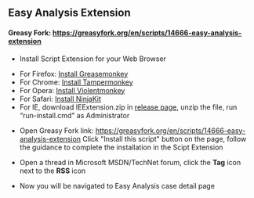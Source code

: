 ## Easy Analysis Extension
#### Greasy Fork: https://greasyfork.org/en/scripts/14666-easy-analysis-extension

- Install Script Extension for your Web Browser
<ul>
<li>For Firefox: <a href="https://addons.mozilla.org/en-US/firefox/addon/greasemonkey/">Install Greasemonkey</a></li>
<li>For Chrome: <a href="https://chrome.google.com/webstore/detail/tampermonkey/dhdgffkkebhmkfjojejmpbldmpobfkfo">Install Tampermonkey</a></li>
<li>For Opera: <a href="https://addons.opera.com/en/extensions/details/violent-monkey/" rel="nofollow">Install Violentmonkey</a></li>
<li>For Safari: <a href="http://ss-o.net/safari/extension/NinjaKit.safariextz" rel="nofollow">Install NinjaKit</a></li>
<li>For IE, download IEExtension.zip in <a href="https://github.com/dream-365/easy-analysis/releases/tag/1.0" rel="nofollow">release page</a>, unzip the file, run “run-install.cmd” as Administrator</li>
</ul>

- Open Greasy Fork link: https://greasyfork.org/en/scripts/14666-easy-analysis-extension Click "Install this script" button on the page, follow the guidance to complete the installation in the Scipt Extension

- Open a thread in Microsoft MSDN/TechNet forum, click the **Tag** icon next to the **RSS** icon 

- Now you will be navigated to Easy Analysis case detail page